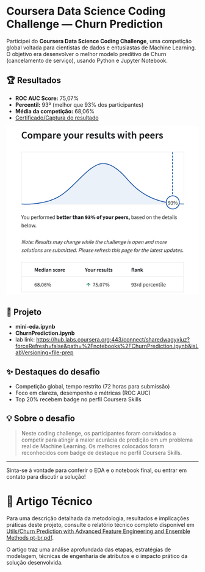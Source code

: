 # Coursera Data Science Coding Challenge — Churn Prediction

Participei do **Coursera Data Science Coding Challenge**, uma competição global voltada para cientistas de dados e entusiastas de Machine Learning. O objetivo era desenvolver o melhor modelo preditivo de Churn (cancelamento de serviço), usando Python e Jupyter Notebook.

## 🏆 Resultados

- **ROC AUC Score:** 75,07%
- **Percentil:** 93º (melhor que 93% dos participantes)
- **Média da competição:** 68,06%
- [Certificado/Captura do resultado](./Captura%20de%20tela%202025-06-17%20025705.png)

![Results](Utils/Captura%20de%20tela%202025-06-17%20025705.png)

## 📂 Projeto

- **mini-eda.ipynb** 
- **ChurnPrediction.ipynb**
-  lab link: https://hub.labs.coursera.org:443/connect/sharedwagyxjuz?forceRefresh=false&path=%2Fnotebooks%2FChurnPrediction.ipynb&isLabVersioning=file-prep

## ✨ Destaques do desafio

- Competição global, tempo restrito (72 horas para submissão)
- Foco em clareza, desempenho e métricas (ROC AUC)
- Top 20% recebem badge no perfil Coursera Skills

## 💡 Sobre o desafio

> Neste coding challenge, os participantes foram convidados a competir para atingir a maior acurácia de predição em um problema real de Machine Learning. Os melhores colocados foram reconhecidos com badge de destaque no perfil Coursera Skills.

---

Sinta-se à vontade para conferir o EDA e o notebook final, ou entrar em contato para discutir a solução!

# 📄 Artigo Técnico
Para uma descrição detalhada da metodologia, resultados e implicações práticas deste projeto, consulte o relatório técnico completo disponível em [Utils/Churn Prediction with Advanced Feature Engineering and Ensemble Methods pt-br.pdf](https://github.com/Iz-castro/Coursera-Data-Science-Coding-Challenge-Churn-Prediction/blob/main/Utils/Churn%20Prediction%20with%20Advanced%20Feature%20Engineering%20and%20Ensem%20pt-br.pdf).

O artigo traz uma análise aprofundada das etapas, estratégias de modelagem, técnicas de engenharia de atributos e o impacto prático da solução desenvolvida.
